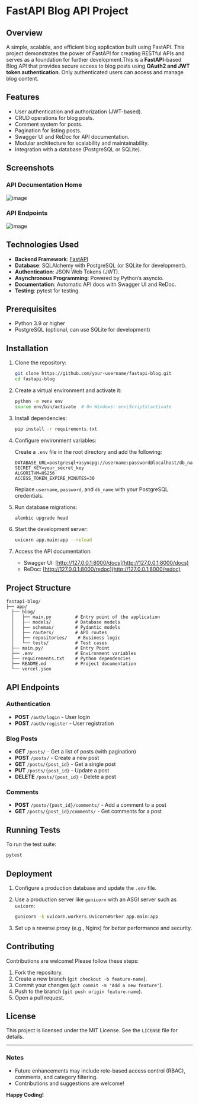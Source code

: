 # FastAPI Blog API Project

## Overview

A simple, scalable, and efficient blog application built using FastAPI. This project demonstrates the power of FastAPI for creating RESTful APIs and serves as a foundation for further development.This is a **FastAPI**-based Blog API that provides secure access to blog posts using **OAuth2 and JWT token authentication**. Only authenticated users can access and manage blog content.

## Features

- User authentication and authorization (JWT-based).
- CRUD operations for blog posts.
- Comment system for posts.
- Pagination for listing posts.
- Swagger UI and ReDoc for API documentation.
- Modular architecture for scalability and maintainability.
- Integration with a database (PostgreSQL or SQLite).

## Screenshots
### API Documentation Home

![image](https://github.com/user-attachments/assets/41fad3cf-c325-4e3b-882e-2e7a28d5cd6b)


### API Endpoints

![image](https://github.com/user-attachments/assets/86e6ba80-9221-4949-9033-668016b01b4c)

## Technologies Used

- **Backend Framework**: [FastAPI](https://fastapi.tiangolo.com/)
- **Database**: SQLAlchemy with PostgreSQL (or SQLite for development).
- **Authentication**: JSON Web Tokens (JWT).
- **Asynchronous Programming**: Powered by Python’s asyncio.
- **Documentation**: Automatic API docs with Swagger UI and ReDoc.
- **Testing**: pytest for testing.

## Prerequisites

- Python 3.9 or higher
- PostgreSQL (optional, can use SQLite for development)

## Installation

1. Clone the repository:

   ```bash
   git clone https://github.com/your-username/fastapi-blog.git
   cd fastapi-blog
   ```

2. Create a virtual environment and activate it:

   ```bash
   python -m venv env
   source env/bin/activate  # On Windows: env\Scripts\activate
   ```

3. Install dependencies:

   ```bash
   pip install -r requirements.txt
   ```

4. Configure environment variables:

   Create a `.env` file in the root directory and add the following:

   ```env
   DATABASE_URL=postgresql+asyncpg://username:password@localhost/db_name
   SECRET_KEY=your_secret_key
   ALGORITHM=HS256
   ACCESS_TOKEN_EXPIRE_MINUTES=30
   ```

   Replace `username`, `password`, and `db_name` with your PostgreSQL credentials.

5. Run database migrations:

   ```bash
   alembic upgrade head
   ```

6. Start the development server:

   ```bash
   uvicorn app.main:app --reload
   ```

7. Access the API documentation:

   - Swagger UI: [http://127.0.0.1:8000/docs](http://127.0.0.1:8000/docs)
   - ReDoc: [http://127.0.0.1:8000/redoc](http://127.0.0.1:8000/redoc)

## Project Structure

```plaintext
fastapi-blog/
├── app/
  ├── blog/
  │   ├── main.py         # Entry point of the application
  │   ├── models/         # Database models
  │   ├── schemas/        # Pydantic models
  │   ├── routers/        # API routes
  │   ├── repositories/    # Business logic
  │   └── tests/          # Test cases
  ├── main.py/            # Entry Point
  ├── .env                # Environment variables
  ├── requirements.txt    # Python dependencies
  ├── README.md           # Project documentation
  └── vercel.json         
```

## API Endpoints

### Authentication
- **POST** `/auth/login` - User login
- **POST** `/auth/register` - User registration

### Blog Posts
- **GET** `/posts/` - Get a list of posts (with pagination)
- **POST** `/posts/` - Create a new post
- **GET** `/posts/{post_id}` - Get a single post
- **PUT** `/posts/{post_id}` - Update a post
- **DELETE** `/posts/{post_id}` - Delete a post

### Comments
- **POST** `/posts/{post_id}/comments/` - Add a comment to a post
- **GET** `/posts/{post_id}/comments/` - Get comments for a post

## Running Tests

To run the test suite:

```bash
pytest
```

## Deployment

1. Configure a production database and update the `.env` file.
2. Use a production server like `gunicorn` with an ASGI server such as `uvicorn`:

   ```bash
   gunicorn -k uvicorn.workers.UvicornWorker app.main:app
   ```

3. Set up a reverse proxy (e.g., Nginx) for better performance and security.

## Contributing

Contributions are welcome! Please follow these steps:

1. Fork the repository.
2. Create a new branch (`git checkout -b feature-name`).
3. Commit your changes (`git commit -m 'Add a new feature'`).
4. Push to the branch (`git push origin feature-name`).
5. Open a pull request.

## License

This project is licensed under the MIT License. See the `LICENSE` file for details.

---
### Notes
- Future enhancements may include role-based access control (RBAC), comments, and category filtering.
- Contributions and suggestions are welcome!


**Happy Coding!** 
